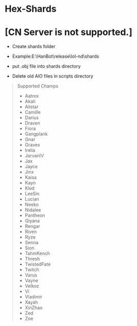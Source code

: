 
# Hex-Shards
# [CN Server is not supported.]
* Create shards folder

* Example:E:\HanBot\release\lol-nd\shards

* put .obj file into shards directory

* Delete old AIO files in scripts directory

> Supported Champs
> * Aatrox
> * Akali
> * Alistar
> * Camille
> * Darius
> * Draven
> * Fiora
> * Gangplank
> * Gnar
> * Graves
> * Irelia
> * JarvanIV
> * Jax
> * Jayce
> * Jinx
> * Kaisa
> * Kayn
> * Kled
> * LeeSin
> * Lucian
> * Neeko
> * Nidalee
> * Pantheon
> * Qiyana
> * Rengar
> * Riven
> * Ryze
> * Senna
> * Sion
> * TahmKench
> * Thresh
> * TwistedFate
> * Twitch
> * Varus
> * Vayne
> * Velkoz
> * Vi
> * Vladimir
> * Xayah
> * XinZhao
> * Zed
> * Zoe
